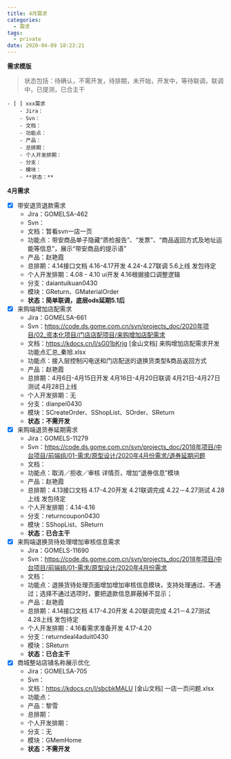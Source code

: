 ```yaml
---
title: 4月需求
categories:
  - 需求
tags:
  - private
date: 2020-04-09 18:23:21
---
```

**需求模版**
> 状态包括：待确认，不需开发，待排期，未开始，开发中，等待联调，联调中，已提测，已合主干

<!--more-->
```
- [ ] xxx需求
    - Jira：
    - Svn：
    - 文档：
    - 功能点：
    - 产品：
    - 总排期：
    - 个人开发排期：
    - 分支：
    - 模块：
    - **状态：**
```
**4月需求**
- [x] 带安退货退款需求
    - Jira：GOMELSA-462
    - Svn：
    - 文档：暂看svn一店一页
    - 功能点：带安商品单子隐藏“质检报告”、“发票”、“商品返回方式及地址运能等信息”，展示“带安商品的提示语”
    - 产品：赵艳霞
    - 总排期：4.14接口文档 4.16-4.17开发 4.24-4.27联调 5.6上线 发包待定
    - 个人开发排期：4.08 - 4.10 ui开发 4.16根据接口调整逻辑
    - 分支：daiantuikuan0430
    - 模块：GReturn、GMaterialOrder
    - **状态：简单联调，底层ods延期5.1后**
- [x] 来购端增加店配需求
    - Jira：GOMELSA-661
    - Svn：https://code.ds.gome.com.cn/svn/projects_doc/2020年项目/02_资本化项目/门店店配项目/来购增加店配需求
    - 文档：https://kdocs.cn/l/sG01bKrjg [金山文档] 来购增加店配需求开发功能点汇总_秦旭.xlsx
    - 功能点：接入层控制闪电送和门店配送的退换货类型&商品返回方式
    - 产品：赵艳霞
    - 总排期：4月6日-4月15日开发 4月16日-4月20日联调 4月21日-4月27日测试 4月28日上线
    - 个人开发排期：无
    - 分支：dianpei0430
    - 模块：SCreateOrder、SShopList、SOrder、SReturn
    - **状态：不需开发**
- [x] 来购端退货券延期需求
    - Jira：GOMELS-11279
    - Svn：https://code.ds.gome.com.cn/svn/projects_doc/2018年项目/中台项目/前端组/01-需求/原型设计/2020年4月份需求/退券延期问题
    - 文档：
    - 功能点：取消／拒收／审核 详情页，增加“退券信息”模块
    - 产品：赵艳霞
    - 总排期：4.13接口文档 4.17-4.20开发 4.21联调完成 4.22－4.27测试 4.28上线 发包待定
    - 个人开发排期：4.14-4.16
    - 分支：returncoupon0430
    - 模块：SShopList、SReturn
    - **状态：已合主干**
- [x] 来购端退换货待处理增加审核信息需求
    - Jira：GOMELS-11690
    - Svn：https://code.ds.gome.com.cn/svn/projects_doc/2018年项目/中台项目/前端组/01-需求/原型设计/2020年4月份需求
    - 文档：
    - 功能点：退换货待处理页面增加增加审核信息模块，支持处理通过、不通过；选择不通过选项时，要把退款信息屏蔽掉不显示；
    - 产品：赵艳霞
    - 总排期：4.14接口文档 4.17-4.20开发 4.20联调完成 4.21－4.27测试 4.28上线 发包待定
    - 个人开发排期：4.16看需求准备开发 4.17-4.20
    - 分支：returndeal4aduit0430
    - 模块：SReturn
    - **状态：已合主干**
- [x] 商城整站店铺名称展示优化
    - Jira：GOMELSA-705
    - Svn：
    - 文档：https://kdocs.cn/l/sbcbkMALU [金山文档] 一店一页问题.xlsx
    - 功能点：
    - 产品：黎雪
    - 总排期：
    - 个人开发排期：
    - 分支：无
    - 模块：GMemHome
    - **状态：不需开发**
